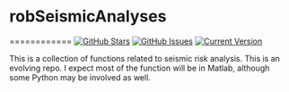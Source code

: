 # robSeismicAnalyses
============
[![GitHub Stars](https://img.shields.io/github/stars/robgen/distNPVaggregateLosses.svg)](https://github.com/robgen/robSeismicAnalyses/stargazers) [![GitHub Issues](https://img.shields.io/github/issues/robgen/distNPVaggregateLosses.svg)](https://github.com/robgen/robSeismicAnalyses/issues) [![Current Version](https://img.shields.io/badge/version-1.0.0-green.svg)](https://github.com/robgen/robSeismicAnalyses)

This is a collection of functions related to seismic risk analysis. This is an evolving repo. I expect most of the function will be in Matlab, although some Python may be involved as well.
